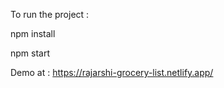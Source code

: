 To run the project :

npm install

npm start

Demo at : https://rajarshi-grocery-list.netlify.app/ 
